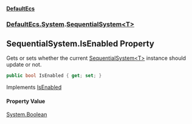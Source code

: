 #### [DefaultEcs](DefaultEcs.md 'DefaultEcs')
### [DefaultEcs.System](DefaultEcs.md#DefaultEcs.System 'DefaultEcs.System').[SequentialSystem&lt;T&gt;](SequentialSystem_T_.md 'DefaultEcs.System.SequentialSystem<T>')

## SequentialSystem<T>.IsEnabled Property

Gets or sets whether the current [SequentialSystem&lt;T&gt;](SequentialSystem_T_.md 'DefaultEcs.System.SequentialSystem<T>') instance should update or not.

```csharp
public bool IsEnabled { get; set; }
```

Implements [IsEnabled](ISystem_T_.IsEnabled.md 'DefaultEcs.System.ISystem<T>.IsEnabled')

#### Property Value
[System.Boolean](https://docs.microsoft.com/en-us/dotnet/api/System.Boolean 'System.Boolean')
